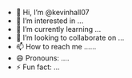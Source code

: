 - 👋 Hi, I’m @kevinhall07
- 👀 I’m interested in ...
- 🌱 I’m currently learning ...
- 💞️ I’m looking to collaborate on ...
- 📫 How to reach me ......
- 😄 Pronouns: ....
- ⚡ Fun fact: ...

<!---
kevinhall07/kevinhall07 is a ✨ special ✨ repository because its `README.md` (this file) appears on your GitHub profile.
You can click the Preview link to take a look at your changes.
--->
